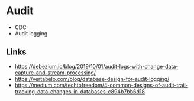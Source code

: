 
# Audit

- CDC
- Audit logging

## Links

- https://debezium.io/blog/2019/10/01/audit-logs-with-change-data-capture-and-stream-processing/
- https://vertabelo.com/blog/database-design-for-audit-logging/
- https://medium.com/techtofreedom/4-common-designs-of-audit-trail-tracking-data-changes-in-databases-c894b7bb6d18
